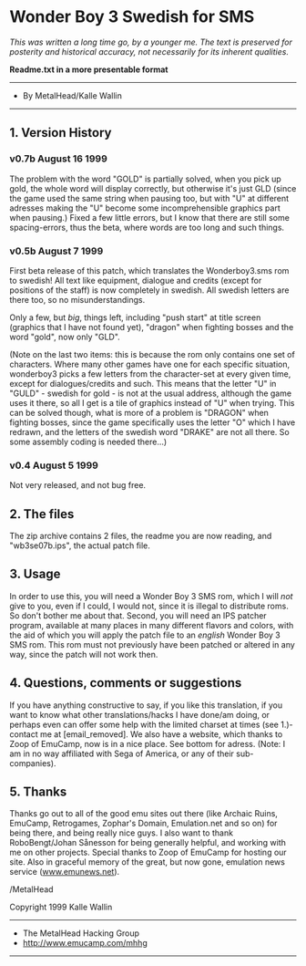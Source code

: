 # Wonder Boy 3 Swedish for SMS

*This was written a long time go, by a younger me. The text is preserved for posterity and historical accuracy, not necessarily for its inherent qualities.*

**Readme.txt in a more presentable format** 

***************************
* By MetalHead/Kalle Wallin
***************************

## 1. Version History

### v0.7b August 16 1999
The problem with the word "GOLD" is partially solved, when you pick up gold, the whole 
word will display correctly, but otherwise it's just GLD (since the game used the same 
string when pausing too, but with "U" at different adresses making the "U" become some 
incomprehensible graphics part when pausing.) Fixed a few little errors, but I know that 
there are still some spacing-errors, thus the beta, where words are too long and such 
things.

### v0.5b August 7 1999
First beta release of this patch, which translates the Wonderboy3.sms rom to swedish!
All text like equipment, dialogue and credits (except for positions of the staff) is now
completely in swedish. All swedish letters are there too, so no misunderstandings.

Only a few, but _big_, things left,  including "push start" at title screen (graphics that
I have not found yet), "dragon" when fighting bosses and the word "gold", now only "GLD".

(Note on the last two items: this is because the rom only contains one set of characters.
Where many other games have one for each specific situation, wonderboy3 picks a few letters
from the character-set at every given time, except for dialogues/credits and such. This
means that the letter "U" in "GULD" - swedish for gold - is not at the usual address,
although the game uses it there, so all I get is a tile of graphics instead of "U" when
trying. This can be solved though, what is more of a problem is "DRAGON" when fighting
bosses, since the game specifically uses the letter "O" which I have redrawn, and the
letters of the swedish word "DRAKE" are not all there. So some assembly coding is needed
there...)


### v0.4 August 5 1999
Not very released, and not bug free.

## 2. The files
The zip archive contains 2 files, the readme you are now reading, and "wb3se07b.ips", the
actual patch file.

## 3. Usage
In order to use this, you will need a Wonder Boy 3 SMS rom, which I will _not_ give to you,
even if I could, I would not, since it is illegal to distribute roms. So don't bother
me about that. Second, you will need an IPS patcher program, available at many places
in many different flavors and colors, with the aid of which you will apply the patch
file to an _english_ Wonder Boy 3 SMS rom. This rom must not previously have been patched 
or altered in any way, since the patch will not work then.


## 4. Questions, comments or suggestions
If you have anything constructive to say, if you like this translation, if you want to
know what other translations/hacks I have done/am doing, or perhaps even can offer some
help with the limited charset at times (see 1.)- contact me at [email_removed].
We also have a website, which thanks to Zoop of EmuCamp, now is in a nice place. See bottom 
for adress.
(Note: I am in no way affiliated with Sega of America, or any of their sub-companies).

## 5. Thanks
Thanks go out to all of the good emu sites out there (like Archaic Ruins, EmuCamp, 
Retrogames, Zophar's Domain, Emulation.net and so on) for being there, and being really 
nice guys. I also want to thank RoboBengt/Johan Sånesson for 
being generally helpful, and working with me on other projects. Special thanks to Zoop 
of EmuCamp for hosting our site. Also in graceful memory of the great, but now gone, 
emulation news service (www.emunews.net).

/MetalHead

Copyright 1999
Kalle Wallin

*****************************
* The MetalHead Hacking Group
* http://www.emucamp.com/mhhg
*****************************
